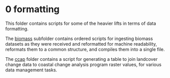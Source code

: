 # 0 formatting

This folder contains scripts for some of the heavier lifts in terms of data formatting.

The [biomass](https://github.com/Smithsonian/Coastal-Wetland-NGGI-Sensitivity-Analysis/tree/master/scripts/0%20formatting/biomass) subfolder contains ordered scripts for ingesting biomass datasets as they were received and reformatted for machine readability, reformats them to a common structure, and compiles them into a single file.

The [ccap](https://github.com/Smithsonian/Coastal-Wetland-NGGI-Sensitivity-Analysis/tree/master/scripts/0%20formatting/ccap) folder contains a script for generating a table to join landcover change data to coastal change analysis program raster values, for various data management tasks.
